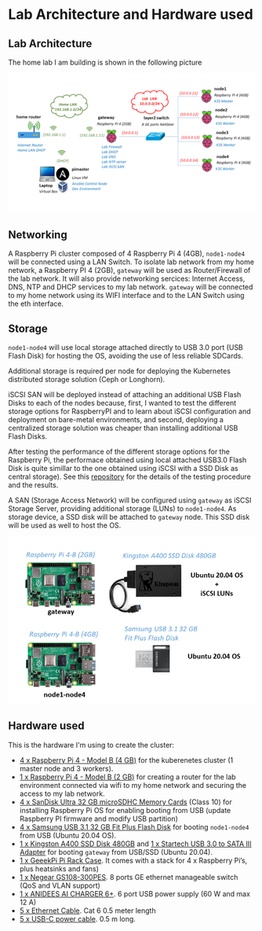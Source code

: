 # Lab Architecture and Hardware used

## Lab Architecture

The home lab I am building is shown in the following picture

![Cluster-lab](images/RaspberryPiCluster_architecture.png)

## Networking

A Raspberry Pi cluster composed of 4 Raspberry Pi 4 (4GB), `node1-node4` will be connected using a LAN Switch. To isolate lab network from my home network, a Raspberry PI 4 (2GB), `gateway` will be used as Router/Firewall of the lab network. It will also provide networking sercices: Internet Access, DNS, NTP and DHCP services to my lab network. `gateway` will be connected to my home network using its WIFI interface and to the LAN Switch using the eth interface.

## Storage

`node1-node4` will use local storage attached directly to USB 3.0 port (USB Flash Disk) for hosting the OS, avoiding the use of less reliable SDCards.

Additional storage is required per node for deploying the Kubernetes distributed storage solution (Ceph or Longhorn).

iSCSI SAN will be deployed instead of attaching an additional USB Flash Disks to each of the nodes because, first, I wanted to test the different storage options for RaspberryPI and to learn about iSCSI configuration and deployment on bare-metal environments, and second, deploying a centralized storage solution was cheaper than installing additional USB Flash Disks.

After testing the performance of the different storage options for the Raspberry Pi, the performace obtained using local attached USB3.0 Flash Disk is quite simillar to the one obtained using iSCSI with a SSD Disk as central storage). See this [repository](https://github.com/ricsanfre/pi-storage-benchmark) for the details of the testing procedure and the results.

A SAN (Storage Access Network) will be configured using `gateway` as iSCSI Storage Server, providing additional storage (LUNs) to `node1-node4`.
As storage device, a SSD disk will be attached to `gateway` node. This SSD disk will be used as well to host the OS.


![cluster-HW-storage](images/RaspberryPiCluster_HW_storage.png)


## Hardware used

This is the hardware I'm using to create the cluster:

- [4 x Raspberry Pi 4 - Model B (4 GB)](https://www.tiendatec.es/raspberry-pi/gama-raspberry-pi/1100-raspberry-pi-4-modelo-b-4gb-765756931182.html) for the kuberenetes cluster (1 master node and 3 workers).
- [1 x Raspberry Pi 4 - Model B (2 GB)](https://www.tiendatec.es/raspberry-pi/gama-raspberry-pi/1099-raspberry-pi-4-modelo-b-2gb-765756931175.html) for creating a router for the lab environment connected via wifi to my home network and securing the access to my lab network.
- [4 x SanDisk Ultra 32 GB microSDHC Memory Cards](https://www.amazon.es/SanDisk-SDSQUA4-064G-GN6MA-microSDXC-Adaptador-Rendimiento-dp-B08GY9NYRM/dp/B08GY9NYRM) (Class 10) for installing Raspberry Pi OS for enabling booting from USB (update Raspberry PI firmware and modify USB partition)
- [4 x Samsung USB 3.1 32 GB Fit Plus Flash Disk](https://www.amazon.es/Samsung-FIT-Plus-Memoria-MUF-32AB/dp/B07HPWKS3C) for booting `node1-node4` from USB (Ubuntu 20.04 OS). 
- [1 x Kingston A400 SSD Disk 480GB](https://www.amazon.es/Kingston-SSD-A400-Disco-s%C3%B3lido/dp/B01N0TQPQB) and [1 x Startech USB 3.0 to SATA III Adapter](https://www.amazon.es/Startech-USB3S2SAT3CB-Adaptador-3-0-2-5-negro) for booting `gateway` from USB/SSD (Ubuntu 20.04).
- [1 x GeeekPi Pi Rack Case](https://www.amazon.es/GeeekPi-Raspberry-Ventilador-refrigeraci%C3%B3n-disipador/dp/B07Z4GRQGH/ref=sr_1_11). It comes with a stack for 4 x Raspberry Pi’s, plus heatsinks and fans)
- [1 x Negear GS108-300PES](https://www.amazon.es/Netgear-GS108E-300PES-conmutador-gestionable-met%C3%A1lica/dp/B00MYYTP3S). 8 ports GE ethernet manageable switch (QoS and VLAN support)
- [1 x ANIDEES AI CHARGER 6+](https://www.tiendatec.es/raspberry-pi/raspberry-pi-alimentacion/796-anidees-ai-charger-6-cargador-usb-6-puertos-5v-60w-12a-raspberry-pi-4712909320214.html). 6 port USB power supply (60 W and max 12 A)
- [5 x Ethernet Cable](https://www.amazon.es/NANOCABLE-10-20-0400-BL-Ethernet-latiguillo-0-5mts/dp/B00YAFOB60). Cat 6 0.5 meter length
- [5 x USB-C power cable](https://www.amazon.es/NIBIKIA-Android-Cargador-Compatible-Motorola/dp/B08FFVCNZM). 0.5 m long.


